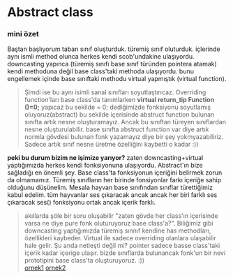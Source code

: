 # Abstract class

### mini özet
Baştan başlıyorum taban sınıf oluşturduk. türemiş sınıf oluturduk. içlerinde aynı ismli method olunca herkes kendi scob'undakine ulaşıyordu. downcasting yapınca (türemiş sınıfı base sınıf türünden pointera atamak) kendi methoduna değil base class'taki methoda ulaşıyordu. bunu engellemek içinde base sınıftaki methodu virtual yapmıştık (virtual function).


>Şimdi ise bu aynı isimli sanal sınıfları soyutlaştırıcaz. Overriding function'ları base class'da tanımlarken **virtual return_tip Function ()=0;** yapıcaz bu sekilde = 0; dediğimizde fonksiyonu soyutlamış oluyoruz(abstract) bu sekilde içerisinde abstruct function bulunan sınıfta artık nesne oluşturamayız. Ancak bu sınıftan türeyen sınıflardan nesne oluşturulabilir. base sınıfta abstruct function var diye artık normla gövdesi bulunan fonk yazamayız diye bir şey yokmyazabiliriz. Sadece artık sınıf nesne üretme özelliğini kaybetti o kadar :)) 

**peki bu durum bizim ne işimize yarıyor?**  zaten downcasting+virtual yaptığımızda herkes kendi fonksiyonuna ulaşıyordu. Abstract'ın bize sağladığı en önemli şey. Base class'ta fonksiyonun içeriğini belirmek zorun da olmamamız. Türemiş sınıfların her birinde fonsiyonlar farkı içeriğe sahip olduğunu düşünelim. Mesala hayvan base sınıfından sınıflar türettiğimiz kabul edelim. tüm hayvanlar ses çıkaracak ancak ancak her biri farklı ses çıkaracak ses() fonksiyonu ortak ancak içerik farklı. 
> akıllarda şöle bir soru oluşabilir "zaten gövde her class'ın içerisinde varsa ne diye pure fonk oluturuyoruz base class'a?". Biliğimiz  gibi downcasting yaptığımızda türemiş sınnıf kendine has methodları, özellikleri kaybeder. Virtual ile sadece overriding olanlara ulaşabilir hale gelir. Şu anda netleşti değil mi? pointer sadece basse class'taki içerik kadar içerige ulaşır. bizde sınıflarda bulunancak fonk'un bir nevi prototipini base class'ta oluşturuyoruz. :))   
[ornek1](https://github.com/NecmiyeSoylu/cpp_examples/blob/master/oop/abstract.cpp)      [ornek2](https://github.com/NecmiyeSoylu/cpp_examples/blob/master/oop/abstract2.cpp)

